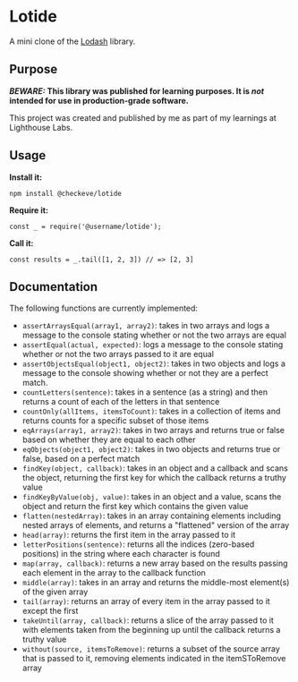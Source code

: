 # Lotide

A mini clone of the [Lodash](https://lodash.com) library.

## Purpose

**_BEWARE:_ This library was published for learning purposes. It is _not_ intended for use in production-grade software.**

This project was created and published by me as part of my learnings at Lighthouse Labs. 

## Usage

**Install it:**

`npm install @checkeve/lotide`

**Require it:**

`const _ = require('@username/lotide');`

**Call it:**

`const results = _.tail([1, 2, 3]) // => [2, 3]`

## Documentation

The following functions are currently implemented:

* `assertArraysEqual(array1, array2)`: takes in two arrays and logs a message to the console stating whether or not the two arrays are equal
* `assertEqual(actual, expected)`: logs a message to the console stating whether or not the two arrays passed to it are equal
* `assertObjectsEqual(object1, object2)`: takes in two objects and logs a message to the console showing whether or not they are a perfect match.
* `countLetters(sentence)`: takes in a sentence (as a string) and then returns a count of each of the letters in that sentence
* `countOnly(allItems, itemsToCount)`: takes in a collection of items and returns counts for a specific subset of those items
* `eqArrays(array1, array2)`: takes in two arrays and returns true or false based on whether they are equal to each other
* `eqObjects(object1, object2)`: takes in two objects and returns true or false, based on a perfect match
* `findKey(object, callback)`: takes in an object and a callback and scans the object, returning the first key for which the callback returns a truthy value
* `findKeyByValue(obj, value)`: takes in an object and a value, scans the object and return the first key which contains the given value
* `flatten(nestedArray)`: takes in an array containing elements including nested arrays of elements, and returns a "flattened" version of the array
* `head(array)`: returns the first item in the array passed to it
* `letterPositions(sentence)`: returns all the indices (zero-based positions) in the string where each character is found
* `map(array, callback)`: returns a new array based on the results passing each element in the array to the callback function
* `middle(array)`: takes in an array and returns the middle-most element(s) of the given array
* `tail(array)`: returns an array of every item in the array passed to it except the first 
* `takeUntil(array, callback)`: returns a slice of the array passed to it with elements taken from the beginning up until the callback returns a truthy value
* `without(source, itemsToRemove)`: returns a subset of the source array that is passed to it, removing elements indicated in the itemSToRemove array
